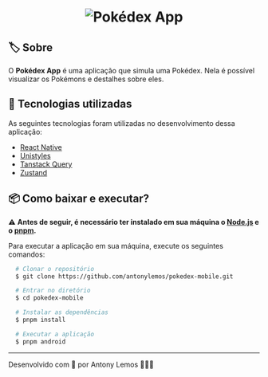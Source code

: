 <h1 align="center">
  <img alt="Pokédex App" src="https://ik.imagekit.io/antony/pokedex_hZ5ZO0RNC.png" />
</h1>


## 🏷️ Sobre

O **Pokédex App** é uma aplicação que simula uma Pokédex. Nela é possível visualizar os Pokémons e destalhes sobre eles.


## 🚀 Tecnologias utilizadas

As seguintes tecnologias foram utilizadas no desenvolvimento dessa aplicação:

- [React Native](https://reactnative.dev/)
- [Unistyles](https://reactnativeunistyles.vercel.app/)
- [Tanstack Query](https://tanstack.com/query/latest)
- [Zustand](https://github.com/pmndrs/zustand)


## 📦 Como baixar e executar?

⚠️ **Antes de seguir, é necessário ter instalado em sua máquina o [Node.js](https://nodejs.org/en/) e o [pnpm](https://pnpm.io/pt/).**

Para executar a aplicação em sua máquina, execute os seguintes comandos:

```bash
  # Clonar o repositório
  $ git clone https://github.com/antonylemos/pokedex-mobile.git

  # Entrar no diretório
  $ cd pokedex-mobile

  # Instalar as dependências
  $ pnpm install

  # Executar a aplicação
  $ pnpm android
```

---

Desenvolvido com 💜 por Antony Lemos 🧑🏽‍🚀

